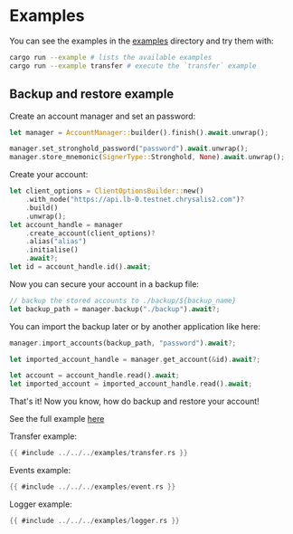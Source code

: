 # Examples

You can see the examples in the [examples](examples/) directory and try them with:

```bash
cargo run --example # lists the available examples
cargo run --example transfer # execute the `transfer` example
```

## Backup and restore example

Create an account manager and set an password:

```rust
let manager = AccountManager::builder().finish().await.unwrap();

manager.set_stronghold_password("password").await.unwrap();
manager.store_mnemonic(SignerType::Stronghold, None).await.unwrap();

```

Create your account:

```rust
let client_options = ClientOptionsBuilder::new()
    .with_node("https://api.lb-0.testnet.chrysalis2.com")?
    .build()
    .unwrap();
let account_handle = manager
    .create_account(client_options)?
    .alias("alias")
    .initialise()
    .await?;
let id = account_handle.id().await;

```

Now you can secure your account in a backup file:

```rust
// backup the stored accounts to ./backup/${backup_name}
let backup_path = manager.backup("./backup").await?;

```


You can import the backup later or by another application like here:

```rust
manager.import_accounts(backup_path, "password").await?;

let imported_account_handle = manager.get_account(&id).await?;

let account = account_handle.read().await;
let imported_account = imported_account_handle.read().await;

```

That's it! Now you know, how do backup and restore your account!

See the full example [here](https://github.com/iotaledger/wallet.rs/blob/dev/examples/backup_and_restore.rs)

Transfer example:

```rust
{{ #include ../../../examples/transfer.rs }}
```

Events example:

```rust
{{ #include ../../../examples/event.rs }}
```

Logger example:

```rust
{{ #include ../../../examples/logger.rs }}
```
